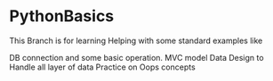 # PythonBasics

This Branch is for learning Helping with some standard examples like 

  DB connection and some basic operation.
  MVC model Data Design to Handle all layer of data
  Practice on Oops concepts
